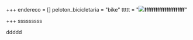 +++
endereco = []
peloton_bicicletaria = "bike"
ttttt = "**![](/uploads/banneroficial_new.jpg)ffffffffffffffffffffff**"

+++
sssssssss

ddddd